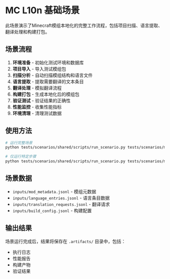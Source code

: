 # MC L10n 基础场景

此场景演示了Minecraft模组本地化的完整工作流程，包括项目扫描、语言提取、翻译处理和构建打包。

## 场景流程

1. **环境准备** - 初始化测试环境和数据库
2. **项目导入** - 导入测试模组包
3. **扫描分析** - 自动扫描模组结构和语言文件
4. **语言提取** - 提取需要翻译的文本条目
5. **翻译处理** - 模拟翻译流程
6. **构建打包** - 生成本地化后的模组包
7. **验证测试** - 验证结果的正确性
8. **性能监控** - 收集性能指标
9. **环境清理** - 清理测试数据

## 使用方法

```bash
# 运行完整场景
python tests/scenarios/shared/scripts/run_scenario.py tests/scenarios/mc-l10n-basic/manifest.yaml

# 仅运行特定步骤
python tests/scenarios/shared/scripts/run_scenario.py tests/scenarios/mc-l10n-basic/manifest.yaml --step scan
```

## 场景数据

- `inputs/mod_metadata.jsonl` - 模组元数据
- `inputs/language_entries.jsonl` - 语言条目数据
- `inputs/translation_requests.jsonl` - 翻译请求
- `inputs/build_config.jsonl` - 构建配置

## 输出结果

场景运行完成后，结果将保存在 `.artifacts/` 目录中，包括：
- 执行日志
- 性能报告
- 构建产物
- 验证结果